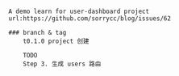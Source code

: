 ####
	A demo learn for user-dashboard project
	url:https://github.com/sorrycc/blog/issues/62
	
	### branch & tag 
		t0.1.0 project 创建

		TODO 
		Step 3. 生成 users 路由